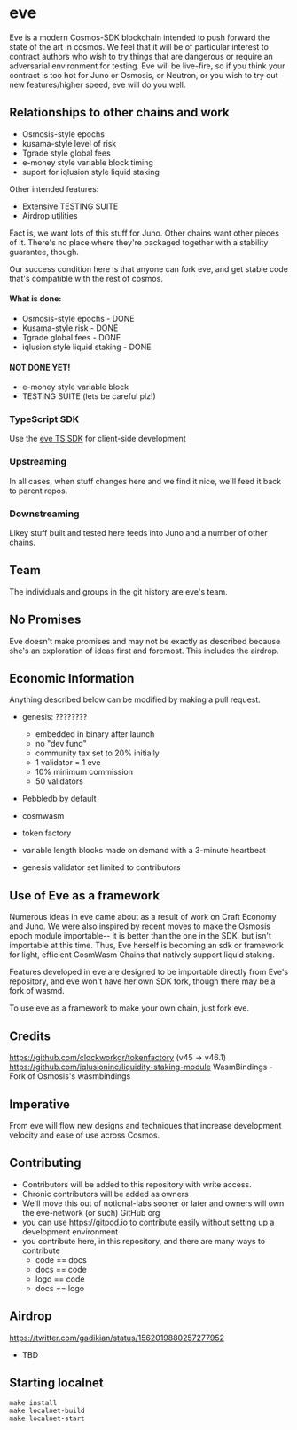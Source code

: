 # eve

Eve is a modern Cosmos-SDK blockchain intended to push forward the state of the art in cosmos.  We feel that it will be of particular interest to contract authors who wish to try things that are dangerous or require an adversarial environment for testing.  Eve will be live-fire, so if you think your contract is too hot for Juno or Osmosis, or Neutron, or you wish to try out new features/higher speed, eve will do you well. 

## Relationships to other chains and work

* Osmosis-style epochs
* kusama-style level of risk
* Tgrade style global fees
* e-money style variable block timing
* suport for iqlusion style liquid staking

Other intended features:
* Extensive TESTING SUITE
* Airdrop utilities

Fact is, we want lots of this stuff for Juno.  Other chains want other pieces of it.  There's no place where they're packaged together with a stability guarantee, though.

Our success condition here is that anyone can fork eve, and get stable code that's compatible with the rest of cosmos.

#### What is done:
* Osmosis-style epochs - DONE
* Kusama-style risk - DONE
* Tgrade global fees - DONE
* iqlusion style liquid staking - DONE

#### NOT DONE YET!
* e-money style variable block
* TESTING SUITE (lets be careful plz!)

### TypeScript SDK

Use the [eve TS SDK](https://www.npmjs.com/package/eve-network) for client-side development

### Upstreaming

In all cases, when stuff changes here and we find it nice, we'll feed it back to parent repos.

### Downstreaming

Likey stuff built and tested here feeds into Juno and a number of other chains.


## Team

The individuals and groups in the git history are eve's team. 




## No Promises

Eve doesn't make promises and may not be exactly as described because she's an exploration of ideas first and foremost.  This includes the airdrop.  

## Economic Information
Anything described below can be modified by making a pull request.  

* genesis:  ????????
  * embedded in binary after launch
  * no "dev fund"
  * community tax set to 20% initially
  * 1 validator = 1 eve
  * 10% minimum commission
  * 50 validators

  
  

* Pebbledb by default
* cosmwasm
* token factory
* variable length blocks made on demand with a 3-minute heartbeat
* genesis validator set limited to contributors

## Use of Eve as a framework

Numerous ideas in eve came about as a result of work on Craft Economy and Juno.  We were also inspired by recent moves to make the Osmosis epoch module importable-- it is better than the one in the SDK, but isn't importable at this time. Thus, Eve herself is becoming an sdk or framework for light, efficient CosmWasm Chains that natively support liquid staking.  

Features developed in eve are designed to be importable directly from Eve's repository, and eve won't have her own SDK fork, though there may be a fork of wasmd. 

To use eve as a framework to make your own chain, just fork eve. 

## Credits
https://github.com/clockworkgr/tokenfactory  (v45 -> v46.1)
https://github.com/iqlusioninc/liquidity-staking-module
WasmBindings - Fork of Osmosis's wasmbindings

## Imperative

From eve will flow new designs and techniques that increase development velocity and ease of use across Cosmos.  


## Contributing

* Contributors will be added to this repository with write access.
* Chronic contributors will be added as owners
* We'll move this out of notional-labs sooner or later and owners will own the eve-network (or such) GitHub org
* you can use https://gitpod.io to contribute easily without setting up a development environment
* you contribute here, in this repository, and there are many ways to contribute
  * code == docs
  * docs == code
  * logo == code
  * docs == logo


## Airdrop


https://twitter.com/gadikian/status/1562019880257277952

* TBD

## Starting localnet

```
make install
make localnet-build
make localnet-start
```
